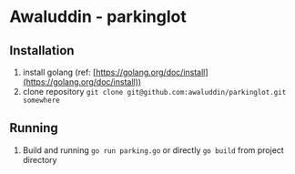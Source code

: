 # Awaluddin - parkinglot

## Installation

1. install golang (ref: [https://golang.org/doc/install](https://golang.org/doc/install))
2. clone repository `git clone git@github.com:awaluddin/parkinglot.git somewhere`

## Running
1. Build and running `go run parking.go` or directly `go build` from project directory
